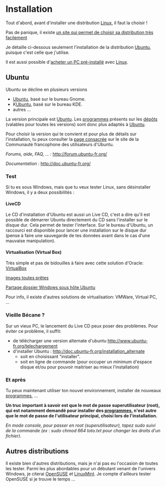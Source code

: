 # Installation

Tout d'abord, avant d'installer une distribution
[Linux](Linux), il faut la choisir !

Pas de panique, il existe [un site qui permet de choisir sa distribution
très facilement](http://www.zegeniestudios.net/ldc/index.php?lang=fr)

Je détaille ci-dessous seulement l'installation de la distribution
[Ubuntu](Ubuntu), puisque c'est celle que j'utilise.

Il est aussi possible d'[acheter un PC
pré-installé](http://linuxpreinstalle.com/) avec
[Linux](Linux).

## Ubuntu

Ubuntu se décline en plusieurs versions

- [Ubuntu](Ubuntu), basé sur le bureau Gnome.
- K[Ubuntu](Ubuntu), basé sur le bureau KDE.
- autres ...

La version principale est [Ubuntu](Ubuntu). Les
[programmes](Programmes) présents sur les
[dépôts](Dépôt) (valables pour toutes les versions) sont donc
plus adaptés à [Ubuntu](Ubuntu).

Pour choisir la version qui te convient et pour plus de détails sur
l'installation, tu peux consulter la [page
consacrée](http://doc.ubuntu-fr.org/installation) sur le site de la
Communauté francophone des utilisateurs d'Ubuntu.

*Forums, aide, FAQ, ... :* <http://forum.ubuntu-fr.org/>

*Documentation :* <http://doc.ubuntu-fr.org/>

### Test

Si tu es sous Windows, mais que tu veux tester Linux, sans désinstaller
Windows, il y a deux possibilités :

#### LiveCD

Le CD d'installation d'Ubuntu est aussi un Live CD, c'est a dire qu'il
est possible de démarrer Ubuntu directement du CD sans l'installer sur
le disque dur. Cela permet de tester l'interface. Sur le bureau
d'Ubuntu, un raccourci est disponible pour lancer une installation sur
le disque dur (pense à faire une sauvegarde de tes données avant dans le
cas d'une mauvaise manipulation).

#### Virtualisation (Virtual Box)

Très simple et pas de bidouilles à faire avec cette solution d'Oracle:
[VirtualBox](http://www.virtualbox.org/)

[Images toutes prêtes](http://virtualboxes.org/images/)

[Partage dossier Windows sous hôte
Ubuntu](http://www.commentcamarche.net/faq/21387-virtualbox-partage-d-un-dossier-windows-sous-un-hote-ubuntu)

Pour info, il existe d'autres solutions de virtualisation: VMWare,
Virtual PC, ...

### Vieille Bécane ?

Sur un vieux PC, le lancement du Live CD peux poser des problèmes. Pour
éviter ce problème, il suffit:

- de télécharger une version alternate d'ubuntu
  <http://www.ubuntu-fr.org/telechargement>
- d'installer Ubuntu : <http://doc.ubuntu-fr.org/installation_alternate>
  - soit en choisissant "installer".
  - soit en ligne de commande (pour occuper un minimum d'espace disque
    et/ou pour pouvoir maitriser au mieux l'installation)

### Et après

Tu peux maintenant utiliser ton nouvel environnement, installer de
nouveaux [programmes](Programmes), ...

**Un truc important à savoir est que le mot de passe superutilisateur
(root), qui est notamment demandé pour installer des
[programmes](Programmes), n'est autre que le mot de passe de
l'utilisateur principal, choisi lors de l'installation.**

*En mode console, pour passer en root (superutilisateur), tapez sudo
suivi de la commande (ex : sudo chmod 664 toto.txt pour changer les
droits d'un fichier).*

## Autres distributions

Il existe bien d'autres distributions, mais je n'ai pas eu l'occasion de
toutes les tester. Parmi les plus abordables pour un débutant venant de
l'univers Windows, je citerai [OpenSUSE](http://fr.opensuse.org/) et
[LinuxMint](http://www.linuxmint-fr.org/). Je compte d'ailleurs tester
OpenSUSE si je trouve le temps ...